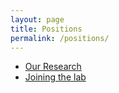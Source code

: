 ```yaml
---
layout: page
title: Positions
permalink: /positions/
---
```

- [Our Research](research)
- [Joining the lab](joining_the_lab)

